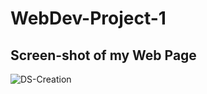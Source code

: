 # WebDev-Project-1

## Screen-shot of my Web Page
![DS-Creation](https://user-images.githubusercontent.com/54369464/104084617-bfa3df00-526e-11eb-8721-dca3eaf423f5.png)

